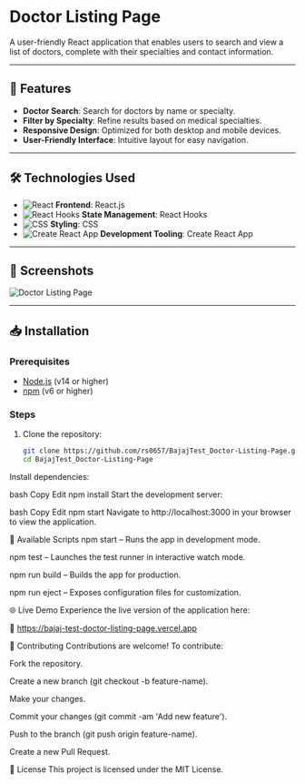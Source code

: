 # Doctor Listing Page

A user-friendly React application that enables users to search and view a list of doctors, complete with their specialties and contact information.

---

## 🚀 Features

- **Doctor Search**: Search for doctors by name or specialty.
- **Filter by Specialty**: Refine results based on medical specialties.
- **Responsive Design**: Optimized for both desktop and mobile devices.
- **User-Friendly Interface**: Intuitive layout for easy navigation.

---

## 🛠️ Technologies Used

- ![React](https://img.shields.io/badge/React-61DAFB?logo=react&logoColor=white) **Frontend**: React.js
- ![React Hooks](https://img.shields.io/badge/React%20Hooks-61DAFB?logo=react&logoColor=white) **State Management**: React Hooks
- ![CSS](https://img.shields.io/badge/CSS-1572B6?logo=css3&logoColor=white) **Styling**: CSS
- ![Create React App](https://img.shields.io/badge/Create%20React%20App-09D3AC?logo=create-react-app&logoColor=white) **Development Tooling**: Create React App

---

## 📸 Screenshots

![Doctor Listing Page](link-to-screenshot.jpg)

---

## 📥 Installation

### Prerequisites

- [Node.js](https://nodejs.org/) (v14 or higher)
- [npm](https://www.npmjs.com/) (v6 or higher)

### Steps

1. Clone the repository:
   ```bash
   git clone https://github.com/rs0657/BajajTest_Doctor-Listing-Page.git
   cd BajajTest_Doctor-Listing-Page
Install dependencies:

bash
Copy
Edit
npm install
Start the development server:

bash
Copy
Edit
npm start
Navigate to http://localhost:3000 in your browser to view the application.

🧪 Available Scripts
npm start – Runs the app in development mode.

npm test – Launches the test runner in interactive watch mode.

npm run build – Builds the app for production.

npm run eject – Exposes configuration files for customization.

🌐 Live Demo
Experience the live version of the application here:

🔗 https://bajaj-test-doctor-listing-page.vercel.app

🤝 Contributing
Contributions are welcome! To contribute:

Fork the repository.

Create a new branch (git checkout -b feature-name).

Make your changes.

Commit your changes (git commit -am 'Add new feature').

Push to the branch (git push origin feature-name).

Create a new Pull Request.

📄 License
This project is licensed under the MIT License.
